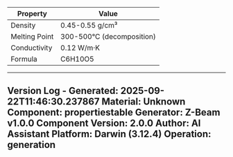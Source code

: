 | Property | Value |
|----------|-------|
| Density | 0.45-0.55 g/cm³ |
| Melting Point | 300-500°C (decomposition) |
| Conductivity | 0.12 W/m·K |
| Formula | C6H10O5 |


---
Version Log - Generated: 2025-09-22T11:46:30.237867
Material: Unknown
Component: propertiestable
Generator: Z-Beam v1.0.0
Component Version: 2.0.0
Author: AI Assistant
Platform: Darwin (3.12.4)
Operation: generation
---